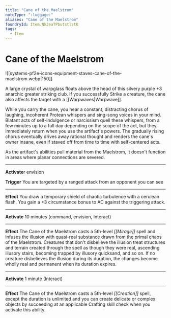 ```yaml
---
title: "Cane of the Maelstrom"
noteType: ":luggage:"
aliases: "Cane of the Maelstrom"
foundryId: Item.NkJeaTPbutstlstK
tags:
  - Item
---
```


# Cane of the Maelstrom
![[systems-pf2e-icons-equipment-staves-cane-of-the-maelstrom.webp|150]]

A large crystal of warpglass floats above the head of this silvery purple +3 anarchic greater striking club. If you successfully Strike a creature, the cane also affects the target with a [[Warpwaves|Warpwave]].

While you carry the cane, you hear a constant, distracting chorus of laughing, incoherent Protean whispers and sing-song voices in your mind. Blatant acts of self-indulgence or narcissism quell these whispers, from a few minutes up to a full day depending on the scope of the act, but they immediately return when you use the artifact's powers. The gradually rising chorus eventually drives away rational thought and renders the cane's owner insane, even if staved off from time to time with self-centered acts.

As the artifact's abilities pull material from the Maelstrom, it doesn't function in areas where planar connections are severed.

* * *

**Activate**r envision

**Trigger** You are targeted by a ranged attack from an opponent you can see

* * *

**Effect** You draw a temporary shield of chaotic turbulence with a cerulean flash. You gain a +3 circumstance bonus to AC against the triggering attack.

* * *

**Activate** 10 minutes (command, envision, Interact)

* * *

**Effect** The Cane of the Maelstrom casts a 5th-level _[[Mirage]]_ spell and infuses the illusion with quasi-real substance drawn from the primal chaos of the Maelstrom. Creatures that don't disbelieve the illusion treat structures and terrain created through the spell as though they were real, ascending illusory stairs, becoming trapped by illusory quicksand, and so on. If no creature disbelieves the illusion during its duration, the changes become wholly real and permanent when its duration expires.

* * *

**Activate** 1 minute (Interact)

* * *

**Effect** The Cane of the Maelstrom casts a 5th-level _[[Creation]]_ spell, except the duration is unlimited and you can create delicate or complex objects by succeeding at an applicable Crafting skill check when you activate this ability.

